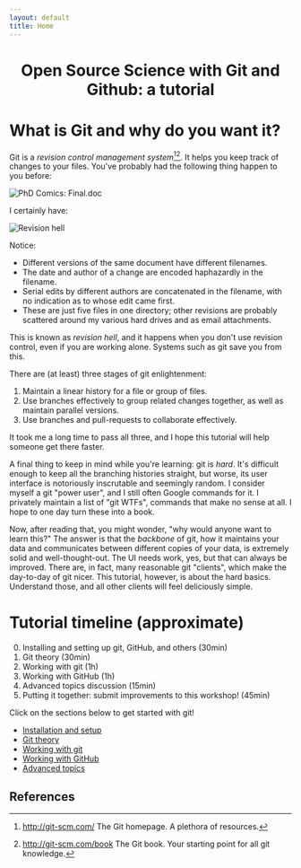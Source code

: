 ```yaml
---
layout: default
title: Home
---
```


# <center> Open Source Science with Git and Github: a tutorial </center>

# What is Git and why do you want it?

Git is a _revision control management system_[^git][^gitbook]. It helps you
keep track of changes to your files. You've probably had the following thing
happen to you before:

![PhD Comics:
Final.doc](http://www.phdcomics.com/comics/archive/phd101212s.gif)

I certainly have:

![Revision hell](/git-tutorial/images/revhell.png)

Notice:

- Different versions of the same document have different filenames.
- The date and author of a change are encoded haphazardly in the filename.
- Serial edits by different authors are concatenated in the filename, with no
  indication as to whose edit came first.
- These are just five files in one directory; other revisions are probably
  scattered around my various hard drives and as email attachments.

This is known as _revision hell_, and it happens when you don't use revision
control, even if you are working alone. Systems such as git save you from this.

There are (at least) three stages of git enlightenment:

1. Maintain a linear history for a file or group of files.
2. Use branches effectively to group related changes together, as well as
   maintain parallel versions.
3. Use branches and pull-requests to collaborate effectively.

It took me a long time to pass all three, and I hope this tutorial will help
someone get there faster.

A final thing to keep in mind while you're learning: git is *hard*.
It's difficult enough to keep all the branching histories straight, but
worse, its user interface is notoriously inscrutable and seemingly random.
I consider myself a git "power user", and I still often Google commands for
it.
I privately maintain a list of "git WTFs", commands that make no sense at all.
I hope to one day turn these into a book.

Now, after reading that, you might wonder, "why would anyone want to learn
this?"
The answer is that the *backbone* of git, how it maintains your data and
communicates between different copies of your data, is extremely solid and
well-thought-out.
The UI needs work, yes, but that can always be improved.
There are, in fact, many reasonable git "clients", which make the day-to-day of
git nicer.
This tutorial, however, is about the hard basics.
Understand those, and all other clients will feel deliciously simple.

# Tutorial timeline (approximate)

0. Installing and setting up git, GitHub, and others (30min)
1. Git theory (30min)
2. Working with git (1h)
3. Working with GitHub (1h)
4. Advanced topics discussion (15min)
5. Putting it together: submit improvements to this workshop! (45min)

Click on the sections below to get started with git!

- [Installation and setup](/git-tutorial/installation/)
- [Git theory](/git-tutorial/git-theory/)
- [Working with git](/git-tutorial/working-with-git/)
- [Working with GitHub](/git-tutorial/working-with-github/)
- [Advanced topics](/git-tutorial/advanced-topics/)

## References

[^git]: http://git-scm.com/ The Git homepage. A plethora of resources.

[^gitbook]: http://git-scm.com/book The Git book. Your starting point for all
    git knowledge.
